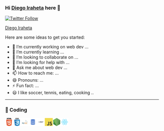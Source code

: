 ### Hi [Diego Iraheta][website] here 👋

[![Twitter Follow](https://img.shields.io/twitter/follow/FirstNameDiego?color=1DA1F2&label=Diego%20Iraheta&logo=twitter&style=for-the-badge)](https://twitter.com/FirstNameDiego)

<div class="LI-profile-badge"  data-version="v1" data-size="medium" data-locale="es_ES" data-type="horizontal" data-theme="light" data-vanity="diego-iraheta-a3007b49"><a class="LI-simple-link" href='https://sv.linkedin.com/in/diego-iraheta-a3007b49?trk=profile-badge'>Diego Iraheta</a></div>

Here are some ideas to get you started:

- 🔭 I’m currently working on web dev ...
- 🌱 I’m currently learning ...
- 👯 I’m looking to collaborate on ...
- 🤔 I’m looking for help with ...
- 💬 Ask me about web dev ...
- 📫 How to reach me: ...
- 😄 Pronouns: ...
- ⚡ Fun fact: ...
- 😃 I like soccer, tennis, eating, cooking ..

---

### 🚀 Coding

<img align="left" alt="HTML5" width="26px" src="https://raw.githubusercontent.com/github/explore/80688e429a7d4ef2fca1e82350fe8e3517d3494d/topics/html/html.png">
<img align="left" alt="HTML5" width="26px" src="https://raw.githubusercontent.com/github/explore/80688e429a7d4ef2fca1e82350fe8e3517d3494d/topics/css/css.png">
<img align="left" alt="HTML5" width="26px" src="https://raw.githubusercontent.com/github/explore/80688e429a7d4ef2fca1e82350fe8e3517d3494d/topics/mysql/mysql.png">
<img align="left" alt="HTML5" width="26px" src="https://raw.githubusercontent.com/github/explore/80688e429a7d4ef2fca1e82350fe8e3517d3494d/topics/sql/sql.png">

<img align="left" alt="HTML5" width="26px" src="https://raw.githubusercontent.com/github/explore/80688e429a7d4ef2fca1e82350fe8e3517d3494d/topics/jquery/jquery.png">

<img align="left" alt="HTML5" width="26px" src="https://raw.githubusercontent.com/github/explore/80688e429a7d4ef2fca1e82350fe8e3517d3494d/topics/javascript/javascript.png">

<img align="left" alt="HTML5" width="26px" src="https://raw.githubusercontent.com/github/explore/80688e429a7d4ef2fca1e82350fe8e3517d3494d/topics/nodejs/nodejs.png">

<img align="left" alt="HTML5" width="26px" src="https://raw.githubusercontent.com/github/explore/80688e429a7d4ef2fca1e82350fe8e3517d3494d/topics/react/react.png">

<br>

<!--links-->

[website]: https://naviscode.com/
[linkedin]: https://www.linkedin.com/in/diego-iraheta-a3007b49/

<script type="text/javascript" src="https://platform.linkedin.com/badges/js/profile.js" async defer></script>
